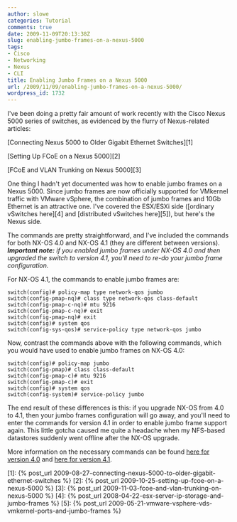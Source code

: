 ```yaml
---
author: slowe
categories: Tutorial
comments: true
date: 2009-11-09T20:13:38Z
slug: enabling-jumbo-frames-on-a-nexus-5000
tags:
- Cisco
- Networking
- Nexus
- CLI
title: Enabling Jumbo Frames on a Nexus 5000
url: /2009/11/09/enabling-jumbo-frames-on-a-nexus-5000/
wordpress_id: 1732
---
```


I've been doing a pretty fair amount of work recently with the Cisco Nexus 5000 series of switches, as evidenced by the flurry of Nexus-related articles:

[Connecting Nexus 5000 to Older Gigabit Ethernet Switches][1]  

[Setting Up FCoE on a Nexus 5000][2]  

[FCoE and VLAN Trunking on Nexus 5000][3]

One thing I hadn't yet documented was how to enable jumbo frames on a Nexus 5000. Since jumbo frames are now officially supported for VMkernel traffic with VMware vSphere, the combination of jumbo frames and 10Gb Ethernet is an attractive one. I've covered the ESX/ESXi side ([ordinary vSwitches here][4] and [distributed vSwitches here][5]), but here's the Nexus side.

The commands are pretty straightforward, and I've included the commands for both NX-OS 4.0 and NX-OS 4.1 (they are different between versions). _**Important note:** if you enabled jumbo frames under NX-OS 4.0 and then upgraded the switch to version 4.1, you'll need to re-do your jumbo frame configuration._

For NX-OS 4.1, the commands to enable jumbo frames are:

	switch(config)# policy-map type network-qos jumbo  
	switch(config-pmap-nq)# class type network-qos class-default  
	switch(config-pmap-c-nq)# mtu 9216  
	switch(config-pmap-c-nq)# exit  
	switch(config-pmap-nq)# exit  
	switch(config)# system qos  
	switch(config-sys-qos)# service-policy type network-qos jumbo

Now, contrast the commands above with the following commands, which you would have used to enable jumbo frames on NX-OS 4.0:

	switch(config)# policy-map jumbo  
	switch(config-pmap)# class class-default  
	switch(config-pmap-c)# mtu 9216  
	switch(config-pmap-c)# exit  
	switch(config)# system qos  
	switch(config-system)# service-policy jumbo

The end result of these differences is this: if you upgrade NX-OS from 4.0 to 4.1, then your jumbo frames configuration will go away, and you'll need to enter the commands for version 4.1 in order to enable jumbo frame support again. This little gotcha caused me quite a headache when my NFS-based datastores suddenly went offline after the NX-OS upgrade.

More information on the necessary commands can be found [here for version 4.0](http://www.cisco.com/en/US/docs/switches/datacenter/nexus5000/sw/configuration/guide/cli_rel_4_0_1a/QoS.html#wp1150612) and [here for version 4.1](http://www.cisco.com/en/US/docs/switches/datacenter/nexus5000/sw/configuration/nxos/Cisco_Nexus_5000_Series_NX-OS_Software_Configuration_Guide_chapter33.html#con_1150612).

[1]: {% post_url 2009-08-27-connecting-nexus-5000-to-older-gigabit-ethernet-switches %}
[2]: {% post_url 2009-10-25-setting-up-fcoe-on-a-nexus-5000 %}
[3]: {% post_url 2009-11-03-fcoe-and-vlan-trunking-on-nexus-5000 %}
[4]: {% post_url 2008-04-22-esx-server-ip-storage-and-jumbo-frames %}
[5]: {% post_url 2009-05-21-vmware-vsphere-vds-vmkernel-ports-and-jumbo-frames %}
